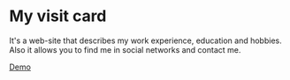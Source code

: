 # My visit card
It's a web-site that describes my work experience, education and hobbies. Also it allows you to find me in social networks and contact me.

[Demo](http://diki.club)

